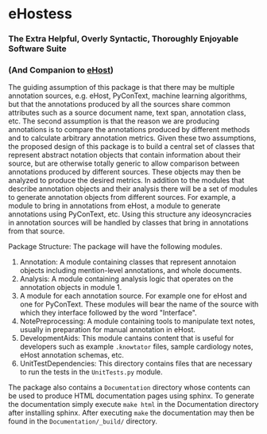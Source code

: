 # eHostess
### The Extra Helpful, Overly Syntactic, Thoroughly Enjoyable Software Suite
### (And Companion to [eHost][1])

The guiding assumption of this package is that there may be multiple annotation sources, e.g. eHost, PyConText, machine learning algorithms, but that the annotations produced by all the sources share common attributes such as a source document name, text span, annotation class, etc. The second assumption is that the reason we are producing annotations is to compare the annotations produced by different methods and to calculate arbitrary annotation metrics. Given these two assumptions, the proposed design of this package is to build a central set of classes that represent abstract notation objects that contain information about their source, but are otherwise totally generic to allow comparison between annotations produced by different sources. These objects may then be analyzed to produce the desired metrics. In addition to the modules that describe annotation objects and their analysis there will be a set of modules to generate annotation objects from different sources. For example, a module to bring in annotations from eHost, a module to generate annotations using PyConText, etc. Using this structure any ideosyncracies in annotation sources will be handled by classes that bring in annotations from that source.

Package Structure:
The package will have the following modules.
1. Annotation: A module containing classes that represent annotaion objects including mention-level annotations, and whole documents.
2. Analysis: A module containing analysis logic that operates on the annotation objects in module 1.
3. A module for each annotation source. For example one for eHost and one for PyConText. These modules will bear the name of the source with which they interface followed by the word "Interface".
4. NotePreprocessing: A module containing tools to manipulate text notes, usually in preparation for manual annotation in eHost.
5. DevelopmentAids: This module cantains content that is useful for developers such as example `.knowtator` files, sample cardiology notes, eHost annotation schemas, etc.
6. UnitTestDependencies: This directory contains files that are necessary to run the tests in the `UnitTests.py` module.

The package also contains a `Documentation` directory whose contents can be used to produce HTML documentation pages using sphinx. To generate the documentation simply execute `make html` in the Documentation directory after installing sphinx. After executing `make` the documentation may then be found in the `Documentation/_build/` directory.

[1]: http://ehostdoc.com/